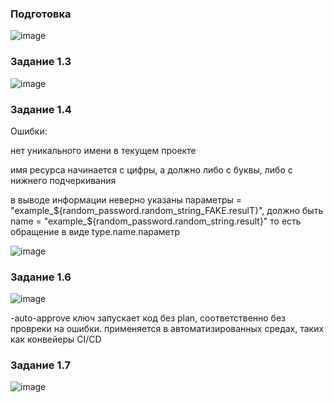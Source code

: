 ### Подготовка

![image](https://github.com/user-attachments/assets/222ade60-a6d9-4a30-91d4-60caec608345)

### Задание 1.3

![image](https://github.com/user-attachments/assets/9ce2a505-65f7-4788-b9bb-699a73d42972)


### Задание 1.4

Ошибки:

нет уникального имени в текущем проекте

имя ресурса начинается с цифры, а должно либо с буквы, либо с нижнего подчеркивания

 в выводе информации неверно указаны параметры  = "example_${random_password.random_string_FAKE.resulT}", должно быть name  = "example_${random_password.random_string.result}"
то есть обращение в виде type.name.параметр


![image](https://github.com/user-attachments/assets/7447aecb-1f78-47f2-a438-7adfd0ece6ba)

### Задание 1.6

![image](https://github.com/user-attachments/assets/8b01d9a9-aab8-47e7-9db3-f20b3b8fd721)

-auto-approve ключ запускает код без  plan, соответственно без провреки на ошибки. применяется в автоматизированных средах, таких как конвейеры CI/CD


### Задание 1.7

![image](https://github.com/user-attachments/assets/ad067b40-9c63-49be-a22c-3c4998a48645)

